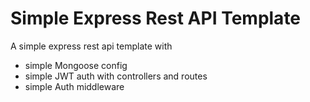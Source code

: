 # Simple Express Rest API Template

A simple express rest api template with

- simple Mongoose config
- simple JWT auth with controllers and routes
- simple Auth middleware

